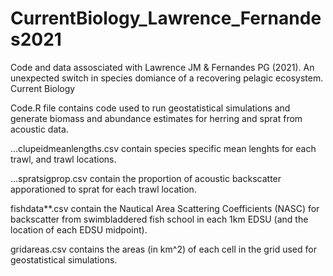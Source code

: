 # CurrentBiology_Lawrence_Fernandes2021
Code and data assosciated with Lawrence JM & Fernandes PG (2021). An unexpected switch in species domiance of a recovering pelagic ecosystem. Current Biology


Code.R file contains code used to run geostatistical simulations and generate biomass and abundance estimates for herring and sprat from acoustic data.

...clupeidmeanlengths.csv contain species specific mean lenghts for each trawl, and trawl locations.

...spratsigprop.csv contain the proportion of acoustic backscatter apporationed to sprat for each trawl location.

fishdata**.csv contain the Nautical Area Scattering Coefficients (NASC) for backscatter from swimbladdered fish school in each 1km EDSU (and the location of each EDSU midpoint).

gridareas.csv contains the areas (in km^2) of each cell in the grid used for geostatistical simulations.
